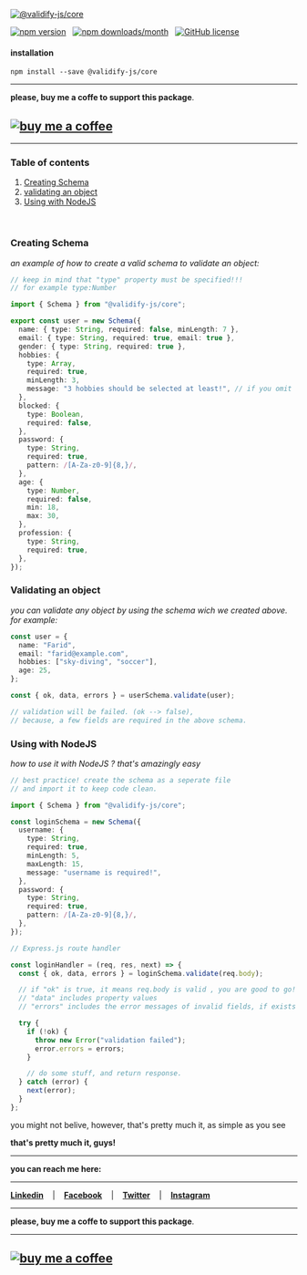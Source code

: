 [![@validify-js/core](https://github.com/fmansimli/validify-js-core/blob/master/public/vcore.png?raw=true)](https://www.buymeacoffee.com/faridmansimli)

[![npm version](https://img.shields.io/npm/v/@validify-js/core)](https://www.npmjs.com/package/@validify-js/core) &nbsp; [![npm downloads/month](https://img.shields.io/npm/dm/@validify-js/core)](https://www.npmjs.com/package/@validify-js/core) &nbsp; [![GitHub license](https://img.shields.io/badge/license-MIT-blue.svg)](https://github.com/fmansimli/validify-js-core/blob/master/LICENSE)

#### installation

```
npm install --save @validify-js/core
```

---

**please, buy me a coffe to support this package**.

## [![buy me a coffee](https://www.buymeacoffee.com/assets/img/guidelines/download-assets-sm-2.svg)](https://www.buymeacoffee.com/faridmansimli)

---

### Table of contents

1. [Creating Schema](#schema)
2. [validating an object](#validating)
3. [Using with NodeJS](#nodejs)

<br/>

### <a name="schema">Creating Schema</a>

_an example of how to create a valid schema to validate an object:_

```ts
// keep in mind that "type" property must be specified!!!
// for example type:Number

import { Schema } from "@validify-js/core";

export const user = new Schema({
  name: { type: String, required: false, minLength: 7 },
  email: { type: String, required: true, email: true },
  gender: { type: String, required: true },
  hobbies: {
    type: Array,
    required: true,
    minLength: 3,
    message: "3 hobbies should be selected at least!", // if you omit  the "message" field, default message will be displayed
  },
  blocked: {
    type: Boolean,
    required: false,
  },
  password: {
    type: String,
    required: true,
    pattern: /[A-Za-z0-9]{8,}/,
  },
  age: {
    type: Number,
    required: false,
    min: 18,
    max: 30,
  },
  profession: {
    type: String,
    required: true,
  },
});
```

### <a name="validating">Validating an object</a>

_you can validate any object by using the schema wich we created above. for example:_

```ts
const user = {
  name: "Farid",
  email: "farid@example.com",
  hobbies: ["sky-diving", "soccer"],
  age: 25,
};

const { ok, data, errors } = userSchema.validate(user);

// validation will be failed. (ok --> false),
// because, a few fields are required in the above schema.
```

### <a name="nodejs">Using with NodeJS</a>

_how to use it with NodeJS ? that's amazingly easy_

```ts
// best practice! create the schema as a seperate file
// and import it to keep code clean.

import { Schema } from "@validify-js/core";

const loginSchema = new Schema({
  username: {
    type: String,
    required: true,
    minLength: 5,
    maxLength: 15,
    message: "username is required!",
  },
  password: {
    type: String,
    required: true,
    pattern: /[A-Za-z0-9]{8,}/,
  },
});

// Express.js route handler

const loginHandler = (req, res, next) => {
  const { ok, data, errors } = loginSchema.validate(req.body);

  // if "ok" is true, it means req.body is valid , you are good to go!
  // "data" includes property values
  // "errors" includes the error messages of invalid fields, if exists

  try {
    if (!ok) {
      throw new Error("validation failed");
      error.errors = errors;
    }

    // do some stuff, and return response.
  } catch (error) {
    next(error);
  }
};
```

you might not belive, however, that's pretty much it, as simple as you see

**that's pretty much it, guys!**

---

**you can reach me here:**

---

[**Linkedin**](https://linkedin.com/in/faridmansimli) &nbsp;&nbsp;&nbsp;|&nbsp;&nbsp;&nbsp; [**Facebook**](https://facebook.com/fmansimli) &nbsp;&nbsp;&nbsp;|&nbsp;&nbsp;&nbsp; [**Twitter**](https://twitter.com/faridmansimli) &nbsp;&nbsp;&nbsp;|&nbsp;&nbsp;&nbsp; [**Instagram**](https://instagram.com/faridmansimli)

---

**please, buy me a coffe to support this package**.

---

## [![buy me a coffee](https://www.buymeacoffee.com/assets/img/guidelines/download-assets-sm-2.svg)](https://www.buymeacoffee.com/faridmansimli)
